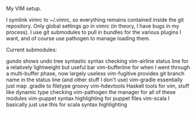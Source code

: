 My VIM setup.

I symlink vimrc to ~/.vimrc, so everything remains contained inside the git repository.  Only global
settings go in vimrc (in theory, I have bugs in my process).  I use git submodules to pull in bundles
for the various plugins I want, and of course use pathogen to manage loading them.

Current submodules:

gundo           shows undo tree
syntastic       syntax checking
vim-airline     status line for a relatively lightweight but useful bar
vim-bufferline  for when I went through a multi-buffer phase, now largely useless
vim-fugitive    provides git branch name in the status line (and other stuff I don't use)
vim-gradle      essentially just map .gradle to filetype groovy
vim-hdevtools   Haskell tools for vim, stuff like dynamic type checking
vim-pathogen    the manager for all of these modules
vim-puppet      syntax highlighting for puppet files
vim-scala       I basically just use this for scala syntax highlighting
